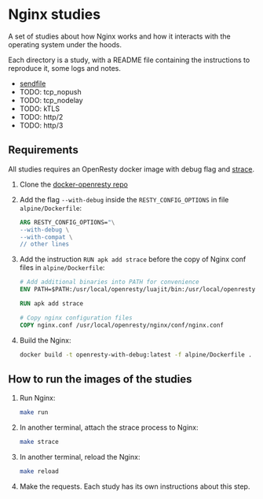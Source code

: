 # Nginx studies

A set of studies about how Nginx works and how it interacts with the operating system under the hoods.

Each directory is a study, with a README file containing the instructions to reproduce it, some logs and
notes.

- [sendfile](https://github.com/lucasrodcosta/nginx-studies/tree/main/sendfile)
- TODO: tcp_nopush
- TODO: tcp_nodelay
- TODO: kTLS
- TODO: http/2
- TODO: http/3

## Requirements

All studies requires an OpenResty docker image with debug flag and [strace](https://strace.io/).

1. Clone the [docker-openresty repo](https://hub.docker.com/r/openresty/openresty)

2. Add the flag `--with-debug` inside the `RESTY_CONFIG_OPTIONS` in file `alpine/Dockerfile`:

    ```Dockerfile
    ARG RESTY_CONFIG_OPTIONS="\
    --with-debug \
    --with-compat \
    // other lines
    ```

3. Add the instruction `RUN apk add strace` before the copy of Nginx conf files in `alpine/Dockerfile`:

    ```Dockerfile
    # Add additional binaries into PATH for convenience
    ENV PATH=$PATH:/usr/local/openresty/luajit/bin:/usr/local/openresty/nginx/sbin:/usr/local/openresty/bin

    RUN apk add strace

    # Copy nginx configuration files
    COPY nginx.conf /usr/local/openresty/nginx/conf/nginx.conf
    ```

4. Build the Nginx:

    ```bash
    docker build -t openresty-with-debug:latest -f alpine/Dockerfile .
    ```

## How to run the images of the studies

1. Run Nginx:

    ```bash
    make run
    ```

2. In another terminal, attach the strace process to Nginx:

    ```bash
    make strace
    ```

3. In another terminal, reload the Nginx:

    ```bash
    make reload
    ```

4. Make the requests. Each study has its own instructions about this step.
